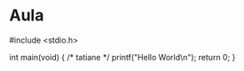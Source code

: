 # Aula
 
#include <stdio.h>

int main(void) {
  /* tatiane */
 printf("Hello World\n");
  return 0;
}
